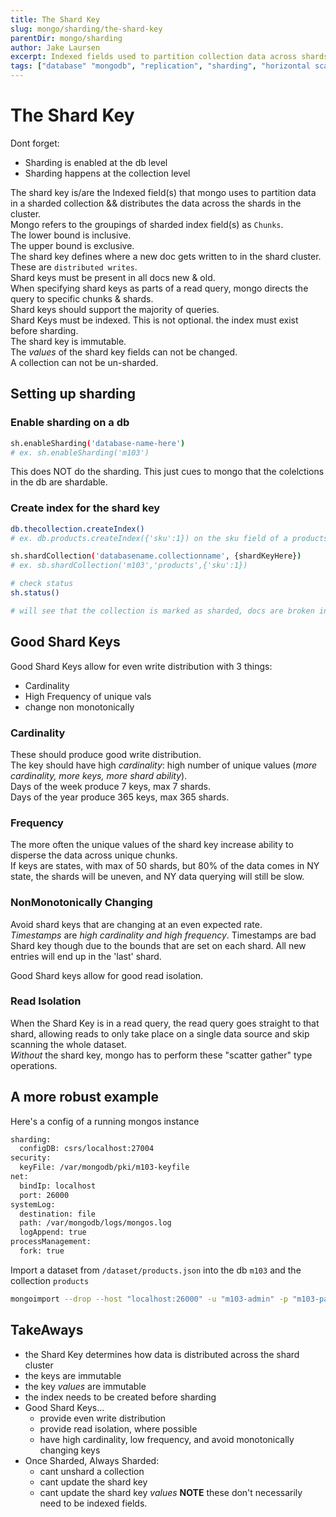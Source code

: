 ```yaml
---
title: The Shard Key
slug: mongo/sharding/the-shard-key
parentDir: mongo/sharding
author: Jake Laursen
excerpt: Indexed fields used to partition collection data across shards
tags: ["database" "mongodb", "replication", "sharding", "horizontal scaling", "hashing"]
---
```


# The Shard Key

Dont forget:

- Sharding is enabled at the db level
- Sharding happens at the collection level

The shard key is/are the Indexed field(s) that mongo uses to partition data in a sharded collection && distributes the data across the shards in the cluster.  
Mongo refers to the groupings of sharded index field(s) as `Chunks`.  
The lower bound is inclusive.  
The upper bound is exclusive.  
The shard key defines where a new doc gets written to in the shard cluster. These are `distributed writes`.  
Shard keys must be present in all docs new & old.  
When specifying shard keys as parts of a read query, mongo directs the query to specific chunks & shards.  
Shard keys should support the majority of queries.  
Shard Keys must be indexed. This is not optional. the index must exist before sharding.  
The shard key is immutable.  
The _values_ of the shard key fields can not be changed.  
A collection can not be un-sharded.

## Setting up sharding

### Enable sharding on a db

```bash
sh.enableSharding('database-name-here')
# ex. sh.enableSharding('m103')
```

This does NOT do the sharding. This just cues to mongo that the colelctions in the db are shardable.

### Create index for the shard key

```bash
db.thecollection.createIndex()
# ex. db.products.createIndex({'sku':1}) on the sku field of a products collection
```

```bash
sh.shardCollection('databasename.collectionname', {shardKeyHere})
# ex. sb.shardCollection('m103','products',{'sku':1})
```

```bash
# check status
sh.status()

# will see that the collection is marked as sharded, docs are broken into chunks, and can see ranges of vals in each chunk
```

## Good Shard Keys

Good Shard Keys allow for even write distribution with 3 things:

- Cardinality
- High Frequency of unique vals
- change non monotonically

### Cardinality

These should produce good write distribution.  
The key should have high _cardinality_: high number of unique values (_more cardinality, more keys, more shard ability_).  
Days of the week produce 7 keys, max 7 shards.  
Days of the year produce 365 keys, max 365 shards.

### Frequency

The more often the unique values of the shard key increase ability to disperse the data across unique chunks.  
If keys are states, with max of 50 shards, but 80% of the data comes in NY state, the shards will be uneven, and NY data querying will still be slow.

### NonMonotonically Changing

Avoid shard keys that are changing at an even expected rate.  
_Timestamps_ are _high cardinality and high frequency_. Timestamps are bad Shard key though due to the bounds that are set on each shard. All new entries will end up in the 'last' shard.

Good Shard keys allow for good read isolation.

### Read Isolation

When the Shard Key is in a read query, the read query goes straight to that shard, allowing reads to only take place on a single data source and skip scanning the whole dataset.  
_Without_ the shard key, mongo has to perform these "scatter gather" type operations.

## A more robust example

Here's a config of a running mongos instance

```bash
sharding:
  configDB: csrs/localhost:27004
security:
  keyFile: /var/mongodb/pki/m103-keyfile
net:
  bindIp: localhost
  port: 26000
systemLog:
  destination: file
  path: /var/mongodb/logs/mongos.log
  logAppend: true
processManagement:
  fork: true
```

Import a dataset from `/dataset/products.json` into the db `m103` and the collection `products`

```bash
mongoimport --drop --host "localhost:26000" -u "m103-admin" -p "m103-pass" --authenticationDatabase "admin" --db "m103" -c "products" /dataset/products.json
```

## TakeAways

- the Shard Key determines how data is distributed across the shard cluster
- the keys are immutable
- the key _values_ are immutable
- the index needs to be created before sharding
- Good Shard Keys...
  - provide even write distribution
  - provide read isolation, where possible
  - have high cardinality, low frequency, and avoid monotonically changing keys
- Once Sharded, Always Sharded:
  - cant unshard a collection
  - cant update the shard key
  - cant update the shard key _values_
    **NOTE** these don't necessarily need to be indexed fields.
